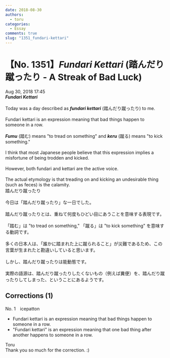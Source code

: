 ```yaml
---
date: 2018-08-30
authors:
  - toru
categories:
  - Essay
comments: true
slug: "1351_fundari-kettari"
---
```


# 【No. 1351】<strong><em>Fundari Kettari</em></strong> (踏んだり蹴ったり - A Streak of Bad Luck)
<div class="date">Aug 30, 2018 17:45</div>
<div id="post"><div id="body_show_ori">
<strong><em>Fundari Kettari</em></strong><br/><br/>Today was a day described as <strong><em>fundari kettari</em></strong> (踏んだり蹴ったり) to me.<br/><br/>Fundari kettari is an expression meaning that bad things happen to someone in a row.<br/><br/><strong><em>Fumu</em></strong> (踏む) means "to tread on something" and <strong><em>keru</em></strong> (蹴る) means "to kick something."<br/><br/>I think that most Japanese people believe that this expression implies a misfortune of being trodden and kicked.<br/><br/>However, both fundari and kettari are the active voice.<br/><br/>The actual etymology is that treading on and kicking an undesirable thing (such as feces) is the calamity.
</div></div>

<!-- more -->

<div id="post_ja"><div id="body_show_mo">
踏んだり蹴ったり<br/><br/>今日は「踏んだり蹴ったり」な一日でした。<br/><br/>踏んだり蹴ったりとは、重ねて何度もひどい目にあうことを意味する表現です。<br/><br/>「踏む」は "to tread on something," 「蹴る」は "to kick something" を意味する動詞です。<br/><br/>多くの日本人は、「誰かに踏まれた上に蹴られること」が災難であるため、この言葉が生まれたと勘違いしていると思います。<br/><br/>しかし、踏んだり蹴ったりは能動態です。<br/><br/>実際の語源は、踏んだり蹴ったりしたくないもの（例えば糞便）を、踏んだり蹴ったりしてしまった、ということにあるようです。
</div></div>

## Corrections (1)
<div id="block"><div class="first_name"> No. 1　<span class="just_name">icepatton</span></div><div id="block2">
<ul class="correction_field">
<li class="incorrect">Fundari kettari is an expression meaning that bad things happen to someone in a row.</li>
<li class="corrected correct">
<span class="f_blue">"</span>Fundari kettari<span class="f_blue">"</span> is an expression meaning that <span class="f_blue">one </span>bad thing <span class="f_blue">after another</span> happen<span class="f_blue">s</span> to someone <span class="sline">in a row</span>.
</li>
</ul>
</div><div class="name"><span class="just_name">Toru</span><br>
Thank you so much for the correction. :)
</div>
</div>
